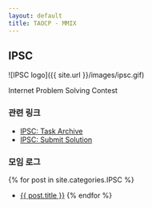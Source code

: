 ```yaml
---
layout: default
title: TAOCP - MMIX
---
```


## IPSC

![IPSC logo]({{ site.url }}/images/ipsc.gif)

Internet Problem Solving Contest

### 관련 링크

* [IPSC: Task Archive](http://ipsc.ksp.sk/archive)
* [IPSC: Submit Solution](http://ipsc.ksp.sk/train/submit)

### 모임 로그

{% for post in site.categories.IPSC %}
* <a href="{{ post.url }}">{{ post.title }}</a>
{% endfor %}
